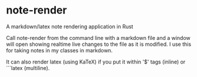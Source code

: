 # note-render
A markdown/latex note rendering application in Rust

Call note-render from the command line with a markdown file and a window will open showing realtime live changes to the file as it is modified. 
I use this for taking notes in my classes in markdown.

It can also render latex (using KaTeX) if you put it within '$' tags (inline) or ```latex (multiline).
